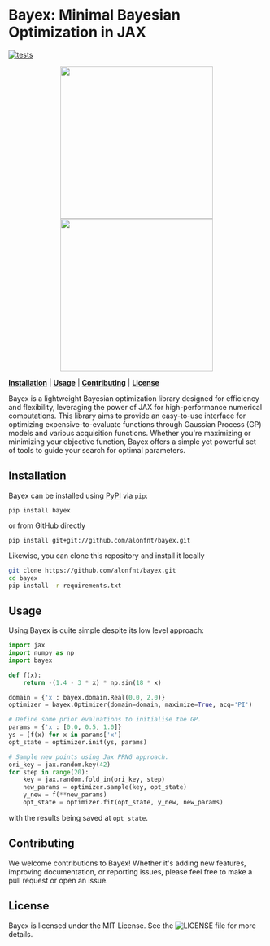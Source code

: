 # Bayex: Minimal Bayesian Optimization in JAX
[![tests](https://github.com/alonfnt/bayex/actions/workflows/tests.yml/badge.svg)](https://github.com/alonfnt/bayex/actions/workflows/tests.yml)

<p align="center">
    <img src="https://github.com/alonfnt/bayex/assets/38870744/ffb920ed-f347-4185-9abe-24ec2d0a22f1" height="300">
    <img src="https://github.com/alonfnt/bayex/assets/38870744/882fecc7-bc30-4267-ad1d-687fdbbe2cdc" height="300">
</p>

[**Installation**](#installation)
| [**Usage**](#usage)
| [**Contributing**](#contributing)
| [**License**](#license)

Bayex is a lightweight Bayesian optimization library designed for efficiency and flexibility, leveraging the power of JAX for high-performance numerical computations.
This library aims to provide an easy-to-use interface for optimizing expensive-to-evaluate functions through Gaussian Process (GP) models and various acquisition functions. Whether you're maximizing or minimizing your objective function, Bayex offers a simple yet powerful set of tools to guide your search for optimal parameters.

## Installation<a id="installation"></a>
Bayex can be installed using [PyPI](https://pypi.org/project/bayex/) via `pip`:
```
pip install bayex
```
or from GitHub directly
```
pip install git+git://github.com/alonfnt/bayex.git
```

Likewise, you can clone this repository and install it locally

```bash
git clone https://github.com/alonfnt/bayex.git
cd bayex
pip install -r requirements.txt
```

## Usage<a id="usage"></a>
Using Bayex is quite simple despite its low level approach:
```python
import jax
import numpy as np
import bayex

def f(x):
    return -(1.4 - 3 * x) * np.sin(18 * x)

domain = {'x': bayex.domain.Real(0.0, 2.0)}
optimizer = bayex.Optimizer(domain=domain, maximize=True, acq='PI')

# Define some prior evaluations to initialise the GP.
params = {'x': [0.0, 0.5, 1.0]}
ys = [f(x) for x in params['x']
opt_state = optimizer.init(ys, params)

# Sample new points using Jax PRNG approach.
ori_key = jax.random.key(42)
for step in range(20):
    key = jax.random.fold_in(ori_key, step)
    new_params = optimizer.sample(key, opt_state)
    y_new = f(**new_params)
    opt_state = optimizer.fit(opt_state, y_new, new_params)
```

with the results being saved at `opt_state`.

## Contributing<a id="contributing"></a>
We welcome contributions to Bayex! Whether it's adding new features, improving documentation, or reporting issues, please feel free to make a pull request or open an issue.

## License<a id="license"></a>
Bayex is licensed under the MIT License. See the ![LICENSE](LICENSE) file for more details.
